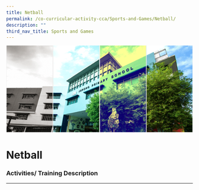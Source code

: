 ```yaml
---
title: Netball
permalink: /co-curricular-activity-cca/Sports-and-Games/Netball/
description: ""
third_nav_title: Sports and Games
---
```

![](/images/Banner.png)


Netball
=======

### Activities/ Training Description
--------------------------------